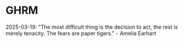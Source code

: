# GHRM

2025-03-19: "The most difficult thing is the decision to act, the rest is merely tenacity. The fears are paper tigers." - Amelia Earhart